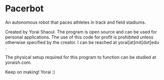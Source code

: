 # Pacerbot

An autonomous robot that paces athletes in track and field stadiums.

Created by Yorai Shaoul. The program is open source and can be used for
personal applications. The use of this code for profit is prohibited
unless otherwise specified by the creator.
I can be reached at yorai[at]mit[dot]edu .

The physical setup required for this program to function can be studied at yoraish.com.


Keep on making!
Yorai :)